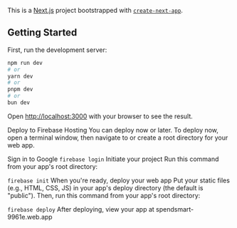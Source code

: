 This is a [Next.js](https://nextjs.org) project bootstrapped with [`create-next-app`](https://nextjs.org/docs/app/api-reference/cli/create-next-app).

## Getting Started

First, run the development server:

```bash
npm run dev
# or
yarn dev
# or
pnpm dev
# or
bun dev
```

Open [http://localhost:3000](http://localhost:3000) with your browser to see the result.

Deploy to Firebase Hosting
You can deploy now or later. To deploy now, open a terminal window, then navigate to or create a root directory for your web app.

Sign in to Google
`firebase login`
Initiate your project
Run this command from your app's root directory:

`firebase init`
When you're ready, deploy your web app
Put your static files (e.g., HTML, CSS, JS) in your app's deploy directory (the default is "public"). Then, run this command from your app's root directory:

`firebase deploy`
After deploying, view your app at spendsmart-9961e.web.app
